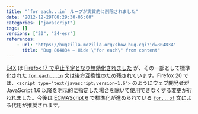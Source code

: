 ```yaml
---
title: "`for each...in` ループが実質的に削除されました"
date: "2012-12-29T08:29:30-05:00"
categories: ["javascript"]
tags: []
versions: ["20", "24-esr"]
references:
    - url: "https://bugzilla.mozilla.org/show_bug.cgi?id=804834"
      title: "Bug 804834 – Hide \"for each\" from content"
---
```

[E4X](https://developer.mozilla.org/docs/E4X) は [Firefox 17 で廃止予定となり無効化されました](https://www.fxsitecompat.dev/ja/docs/2012/e4x-has-been-disabled/) が、その一部として標準化された [`for each...in`](https://developer.mozilla.org/docs/JavaScript/Reference/Statements/for_each...in) 文は後方互換性のため残されています。Firefox 20 では、`<script type="text/javascript;version=1.6">` のようにウェブ開発者が JavaScript 1.6 以降を明示的に指定した場合を除いて使用できなくする変更が行われました。今後は [ECMAScript 6](https://developer.mozilla.org/docs/JavaScript/ECMAScript_6_support_in_Mozilla) で標準化が進められている [`for...of`](https://developer.mozilla.org/docs/JavaScript/Reference/Statements/for...of) 文による代用が推奨されます。
